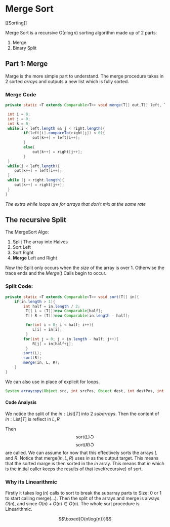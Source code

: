 # Merge Sort

[[Sorting]]

Merge Sort is a recursive O($n\log{n}$) sorting algorithm made up of 2 parts:
1. Merge
2. Binary Split 


## Part 1: Merge

Marge is the more simple part to understand.
The merge procedure takes in 2 sorted *arrays* and outputs a new list which is fully sorted. 

### Merge Code

```java
private static <T extends Comparable<T>> void merge(T[] out,T[] left, T[] right) {

 int i = 0;  
 int j = 0;  
 int k = 0;  
 while(i < left.length && j < right.length){  
        if(left[i].compareTo(right[j]) < 0){  
            out[k++] = left[i++];  
 		}  
        else{  
            out[k++] = right[j++];  
 		}  
 }  
 while(i < left.length){  
 	out[k++] = left[i++];  
 }  
 while (j < right.length){  
	out[k++] = right[j++];  
 }  
}
```
*The extra while loops are for arrays that don't mix at the same rate*


## The recursive Split

The MergeSort Algo:

1. Split The array into Halves
2. Sort Left
3. Sort Right
4. **Merge** Left and Right

Now the Split only occurs when the $size$ of the array is over 1. Otherwise the trace ends and the $Merge()$ Calls begin to occur. 

### Split Code:
```java
private static <T extends Comparable<T>> void sort(T[] in){  
    if(in.length > 1){  
        int half = in.length / 2;  
		 T[] L = (T[])new Comparable[half];  
		 T[] R = (T[])new Comparable[in.length - half];  

		 for(int i = 0; i < half; i++){  
			L[i] = in[i];  
		 }  
		for(int j = 0; j < in.length - half; j++){  
			R[j] = in[half+j];  
		 }  
		sort(L);  
		sort(R);  
		merge(in, L, R);  
 	}  
}
```
We can also use in place of explicit for loops. 
```java
System.arraycopy(Object src, int srcPos, Object dest, int destPos, int length);
```

#### Code Analysis 
We notice the split of the $in: \text{List}[T]$ into 2 *subarrays*. Then the content of $in: \text{List}[T]$ is reflect in $L, R$

Then 
$$\text{sort}(L)\circlearrowleft$$
$$\text{sort}(R)\circlearrowleft$$
are called. We can assume for now that this effectively sorts the arrays $L$ and $R$.
Notice that $\text{merge}(in, L, R)$ uses $in$ as the output target. This means that the sorted marge is then sorted in the $in$ array. This means that $in$ which is the initial caller keeps the results of that level(recursive) of sort.


### Why its Linearithmic 
Firstly it takes $\log(n)$ calls to sort to break the subarray parts to Size: 0 or 1 to start calling $\text{merge}(\dotso)$. Then the split of the arrays and merge is always $O(n)$, and since $O(n)+O(n) \in O(n)$. The whole sort procedure is Linearithmic. 

$$\boxed{O(n\log{n})}$$
